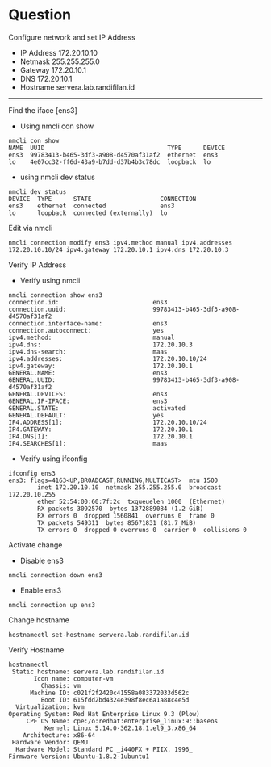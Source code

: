 # Question
Configure network and set IP Address
- IP Address 172.20.10.10
- Netmask 255.255.255.0
- Gateway 172.20.10.1
- DNS 172.20.10.1
- Hostname servera.lab.randifilan.id
---

Find the iface [ens3]
- Using nmcli con show
```
nmcli con show
NAME  UUID                                  TYPE      DEVICE 
ens3  99783413-b465-3df3-a908-d4570af31af2  ethernet  ens3   
lo    4e07cc32-ff6d-43a9-b7dd-d37b4b3c78dc  loopback  lo 
```

- using nmcli dev status
```
nmcli dev status
DEVICE  TYPE      STATE                   CONNECTION 
ens3    ethernet  connected               ens3       
lo      loopback  connected (externally)  lo 
```

Edit via nmcli
```
nmcli connection modify ens3 ipv4.method manual ipv4.addresses 172.20.10.10/24 ipv4.gateway 172.20.10.1 ipv4.dns 172.20.10.3
```

Verify IP Address
- Verify using nmcli
```
nmcli connection show ens3
connection.id:                          ens3
connection.uuid:                        99783413-b465-3df3-a908-d4570af31af2
connection.interface-name:              ens3
connection.autoconnect:                 yes
ipv4.method:                            manual
ipv4.dns:                               172.20.10.3
ipv4.dns-search:                        maas
ipv4.addresses:                         172.20.10.10/24
ipv4.gateway:                           172.20.10.1
GENERAL.NAME:                           ens3
GENERAL.UUID:                           99783413-b465-3df3-a908-d4570af31af2
GENERAL.DEVICES:                        ens3
GENERAL.IP-IFACE:                       ens3
GENERAL.STATE:                          activated
GENERAL.DEFAULT:                        yes
IP4.ADDRESS[1]:                         172.20.10.10/24
IP4.GATEWAY:                            172.20.10.1
IP4.DNS[1]:                             172.20.10.1
IP4.SEARCHES[1]:                        maas
```

- Verify using ifconfig
```
ifconfig ens3
ens3: flags=4163<UP,BROADCAST,RUNNING,MULTICAST>  mtu 1500
        inet 172.20.10.10  netmask 255.255.255.0  broadcast 172.20.10.255
        ether 52:54:00:60:7f:2c  txqueuelen 1000  (Ethernet)
        RX packets 3092570  bytes 1372889084 (1.2 GiB)
        RX errors 0  dropped 1560841  overruns 0  frame 0
        TX packets 549311  bytes 85671831 (81.7 MiB)
        TX errors 0  dropped 0 overruns 0  carrier 0  collisions 0
```

Activate change
- Disable ens3
```
nmcli connection down ens3
```

- Enable ens3
```
nmcli connection up ens3
```

Change hostname
```
hostnamectl set-hostname servera.lab.randifilan.id
```

Verify Hostname
```
hostnamectl 
 Static hostname: servera.lab.randifilan.id
       Icon name: computer-vm
         Chassis: vm
      Machine ID: c021f2f2420c41558a083372033d562c
         Boot ID: 615fdd2bd4324e398f8ec6a1a88c4e5d
  Virtualization: kvm
Operating System: Red Hat Enterprise Linux 9.3 (Plow)     
     CPE OS Name: cpe:/o:redhat:enterprise_linux:9::baseos
          Kernel: Linux 5.14.0-362.18.1.el9_3.x86_64
    Architecture: x86-64
 Hardware Vendor: QEMU
  Hardware Model: Standard PC _i440FX + PIIX, 1996_
Firmware Version: Ubuntu-1.8.2-1ubuntu1
```
